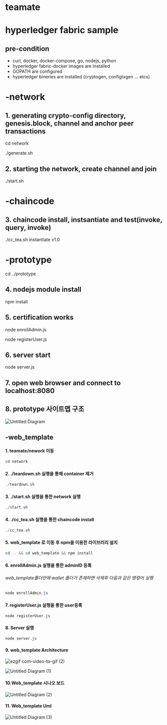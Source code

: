 # teamate

# hyperledger fabric sample 

## pre-condition

* curl, docker, docker-compose, go, nodejs, python 
* hyperledger fabric-docker images are installed
* GOPATH are configured
* hyperledger bineries are installed (cryptogen, configtxgen ... etcs)

# -network

## 1. generating crypto-config directory, genesis.block, channel and anchor peer transactions

cd network

./generate.sh

## 2. starting the network, create channel and join 

./start.sh

# -chaincode

## 3. chaincode install, instsantiate and test(invoke, query, invoke)

./cc_tea.sh instantiate v1.0

# -prototype

cd ../prototype

## 4. nodejs module install

npm install

## 5. certification works

node enrollAdmin.js

node registerUser.js

## 6. server start

node server.js

## 7. open web browser and connect to localhost:8080



## 8. prototype 사이트맵 구조



![Untitled Diagram](https://user-images.githubusercontent.com/25717861/89747296-245ce100-daf9-11ea-9b39-77e2b4955abe.png)



## -web_template

#### 1. teamate/nework 이동

```powershell
cd network
```



#### 2.  ./teardown.sh 실행을 통해 container 제거

```powershell
./teardown.sh
```



#### 3. ./start.sh 실행을 통한 network 실행

```powershell
./start.sh
```



#### 4. ./cc_tea.sh 실행을 통한 chaincode install

```powershell
./cc_tea.sh
```



#### 5. web_template 로 이동 후 npm을 이용한 라이브러리 설치

```powershell
cd .. && cd web_template && npm install
```



#### 6. enrollAdmin.js 실행을 통한 adminID 등록 

###### web_template폴더안에 wallet 폴더가 존재하면 삭제후 다음과 같은 명령어 실행

```powershell
node enrollAdmin.js
```



#### 7. registerUser.js 실행을 통한 user등록

```shell
node registerUser.js
```



#### 8. Server 실행

```powershell
node server.js
```



#### 9. web_template Architecture

![ezgif com-video-to-gif (2)](https://user-images.githubusercontent.com/25717861/89754659-becc1d00-db17-11ea-96f4-a8fed08626ee.gif)







![Untitled Diagram (1)](https://user-images.githubusercontent.com/25717861/89753964-2339ad00-db15-11ea-9ea5-6f9b48f5f1a8.png)



#### 10.Web_template 시나오 보드

![Untitled Diagram (2)](https://user-images.githubusercontent.com/25717861/89756220-d4901100-db1c-11ea-9559-844ec31a0d74.png)



#### 11. Web_template Uml 

![Untitled Diagram (3)](https://user-images.githubusercontent.com/25717861/89759173-84b54800-db24-11ea-808d-2bffd4b50390.png)



